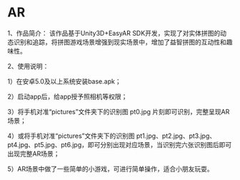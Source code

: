 # AR

1、作品简介：
该作品基于Unity3D+EasyAR SDK开发，实现了对实体拼图的动态识别和追踪，将拼图游戏场景增强到现实场景中，增加了益智拼图的互动性和趣味性。

2、使用说明：

1）在安卓5.0及以上系统安装base.apk；

2）启动app后，给app授予照相机等权限；

3）将手机对准“pictures”文件夹下的识别图  pt0.jpg 片刻即可识别，完整呈现AR场景；

4）或将手机对准“pictures”文件夹下的识别图 pt1.jpg、pt2.jpg、pt3.jpg、pt4.jpg、pt5.jpg、pt6.jpg，即可分别出现对应场景，当识别完六张识别图后即可出现完整AR场景；

5）AR场景中做了一些简单的小游戏，可进行简单操作，适合小朋友玩耍。
